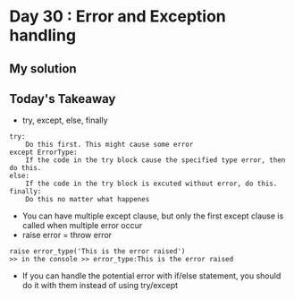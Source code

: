 # Day 30 : Error and Exception handling

## My solution

## Today's Takeaway

- try, except, else, finally
```buildoutcfg
try:
    Do this first. This might cause some error
except ErrorType:
    If the code in the try block cause the specified type error, then do this.
else:
    If the code in the try block is excuted without error, do this.
finally:
    Do this no matter what happenes
```
- You can have multiple except clause, but only the first except clause is called when multiple error occur
- raise error = throw error
```buildoutcfg
raise error_type('This is the error raised')
>> in the console >> error_type:This is the error raised
```
- If you can handle the potential error with if/else statement, you should do it with them instead of using try/except